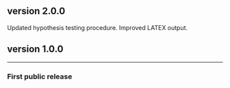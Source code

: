 ## version 2.0.0
Updated hypothesis testing procedure. Improved LATEX output.


## version 1.0.0

---


### First public release


